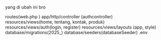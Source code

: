 yang di ubah ini bro

routes(web.php ) 
app/http/controller (authcontroller) 
resources/views(home, tentang, kontak, produk) 
resources/views/auth(login, register) 
resources/views/layouts (app, style) 
database/migrations(2025_) 
database/seeders(databaseSeeder) 
.env

